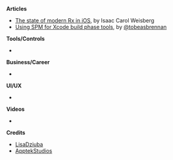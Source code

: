 
**Articles**

* [The state of modern Rx in iOS](https://medium.com/flawless-app-stories/rxflaws-state-of-modern-rx-in-ios-1ff2cae75fa3), by Isaac Carol Weisberg
* [Using SPM for Xcode build phase tools](https://blog.apptekstudios.com/2019/12/spm-xcode-build-tools/), by [@tobeasbrennan](https://twitter.com/tobeasbrennan)


**Tools/Controls**

* 

**Business/Career**

* 

**UI/UX**

* 

**Videos**

*

**Credits**

* [LisaDziuba](https://github.com/lisadziuba)
* [ApptekStudios](https://github.com/apptekstudios)
